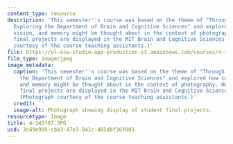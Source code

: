```yaml
---
content_type: resource
description: 'This semester''s course was based on the theme of "Through the Lens:
  Exploring the Department of Brain and Cognitive Sciences" and explored how cognition,
  vision, and memory might be thought about in the context of photography. Here, student
  final projects are displayed in the MIT Brain and Cognitive Sciences building. (Photograph
  courtesy of the course teaching assistants.)'
file: https://ol-ocw-studio-app-production.s3.amazonaws.com/courses/4-341-introduction-to-photography-and-related-media-fall-2007/3c49e995cbb347e3841c485dbf36f803_4-341f07.jpg
file_type: image/jpeg
image_metadata:
  caption: 'This semester''s course was based on the theme of "Through the Lens: Exploring
    the Department of Brain and Cognitive Sciences" and explored how cognition, vision,
    and memory might be thought about in the context of photography. Here, student
    final projects are displayed in the MIT Brain and Cognitive Sciences building.
    (Photograph courtesy of the course teaching assistants.)'
  credit: ''
  image-alt: Photograph showing display of student final projects.
resourcetype: Image
title: 4-341f07.JPG
uid: 3c49e995-cbb3-47e3-841c-485dbf36f803
---
```


